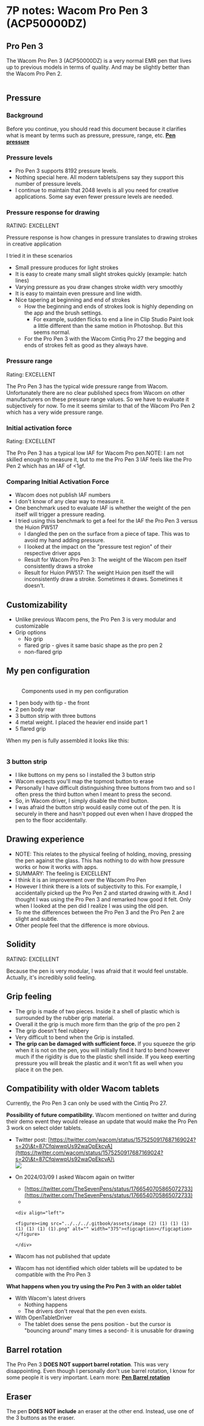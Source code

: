 # 7P notes: Wacom Pro Pen 3 (ACP50000DZ)

## Pro Pen 3

The Wacom Pro Pen 3 (ACP50000DZ) is a very normal EMR pen that lives up to previous models in terms of quality. And may be slightly better than the Wacom Pro Pen 2.&#x20;

<figure><img src="../../../.gitbook/assets/Wacom Pro Pen 3 (ACP50000DZ).jpg" alt=""><figcaption></figcaption></figure>

## Pressure&#x20;

### Background

Before you continue, you should read this document because it clarifies what is meant by terms such as pressure, pressure, range, etc. [**Pen pressure**](../../../core-features/pen-pressure.md)  &#x20;

### Pressure levels

* Pro Pen 3 supports 8192 pressure levels.
* Nothing special here. All modern tablets/pens say they support this number of pressure levels.
* I continue to maintain that 2048 levels is all you need for creative applications. Some say even fewer pressure levels are needed.

### Pressure response for drawing

RATING: EXCELLENT

Pressure response is how changes in pressure translates to drawing strokes in creative application

I tried it in these scenarios

* Small pressure produces for light strokes&#x20;
* It is easy to create many small slight strokes quickly (example: hatch lines)&#x20;
* Varying pressure as you draw changes stroke width very smoothly&#x20;
* It is easy to maintain even pressure and line width.
* Nice tapering at beginning and end of strokes
  * How the beginning and ends of strokes look is highly depending on the app and the brush settings.
    * For example, sudden flicks to end a line in Clip Studio Paint look a little different than the same motion in Photoshop. But this seems normal.
  * For the Pro Pen 3 with the Wacom Cintiq Pro 27 the begging and ends of strokes felt as good as they always have.&#x20;

### Pressure range&#x20;

Rating: EXCELLENT

The Pro Pen 3 has the typical wide pressure range from Wacom. Unfortunately there are no clear published specs from Wacom on other manufacturers on these pressure range values. So we have to evaluate it subjectively for now. To me it seems similar to that of the Wacom Pro Pen 2 which has a very wide pressure range.

### Initial activation force

Rating: EXCELLENT

The Pro Pen 3 has a typical low IAF for Wacom Pro pen.NOTE: I am not skilled enough to measure it, but to me the Pro Pen 3 IAF feels like the Pro Pen 2 which has an IAF of <1gf.&#x20;

### Comparing Initial Activation Force

* Wacom does not publish IAF numbers
* I don't know of any clear way to measure it.
* One benchmark used to evaluate IAF is whether the weight of the pen itself will trigger a pressure reading.
* I tried using this benchmark to get a feel for the IAF the Pro Pen 3 versus the Huion PW517
  * I dangled the pen on the surface from a piece of tape. This was to avoid my hand adding pressure.
  * I looked at the impact on the "pressure test region" of their respective driver apps
  * Result for Wacom Pro Pen 3: The weight of the Wacom pen itself consistently draws a stroke
  * Result for Huion PW517: The weight Huion pen itself the will inconsistently draw a stroke. Sometimes it draws. Sometimes it doesn't.

## Customizability

* Unlike previous Wacom pens, the Pro Pen 3 is very modular and customizable
* Grip options
  * No grip
  * flared grip - gives it same basic shape as the pro pen 2
  * non-flared grip

## My pen configuration

<figure><img src="../../../.gitbook/assets/pen disassembled-numbered.jpg" alt=""><figcaption><p>Components used in my pen configuration</p></figcaption></figure>

* 1 pen body with tip - the front
* 2 pen body rear
* 3 button strip with three buttons
* 4 metal weight. I placed the heavier end inside part 1
* 5 flared grip

When my pen is fully assembled it looks like this:

<figure><img src="../../../.gitbook/assets/pen assembled.jpg" alt=""><figcaption></figcaption></figure>

### 3 button strip

* I like buttons on my pens so I installed the 3 button strip
* Wacom expects you'll map the topmost button to erase
* Personally I have difficult distinguishing three buttons from two and so I often press the third button when I meant to press the second.
* So, in Wacom driver, I simply disable the third button.
* I was afraid the button strip would easily come out of the pen. It is securely in there and hasn't popped out even when I have dropped the pen to the floor accidentally.

## Drawing experience

* NOTE: This relates to the physical feeling of holding, moving, pressing the pen against the glass. This has nothing to do with how pressure works or how it works with apps.
* SUMMARY: The feeling is EXCELLENT
* I think it is an improvement over the Wacom Pro Pen&#x20;
* However I think there is a lots of subjectivity to this. For example, I accidentally picked up the Pro Pen 2 and started drawing with it. And I thought I was using the Pro Pen 3 and remarked how good it felt. Only when I looked at the pen did I realize I was using the old pen.
* To me the differences between the Pro Pen 3 and the Pro Pen 2 are slight and subtle.&#x20;
* Other people feel that the difference is more obvious.

## Solidity

RATING: EXCELLENT

Because the pen is very modular, I was afraid that it would feel unstable. Actually, it's incredibly solid feeling.

## Grip feeling

* The grip is made of two pieces. Inside it a shell of plastic which is surrounded by the rubber grip material.
* Overall it the grip is much more firm than the grip of the pro pen 2&#x20;
* The grip doesn't feel rubbery
* Very difficult to bend when the Grip is installed.
* **The grip can be damaged with sufficient force.** If you squeeze the grip when it is not on the pen, you will initially find it hard to bend however much if the rigidity is due to the plastic shell inside. If you keep exerting pressure you will break the plastic and it won't fit as well when you place it on the pen.

## Compatibility with older Wacom tablets

Currently, the Pro Pen 3 can only be used with the Cintiq Pro 27.

**Possibility of future compatibility.** Wacom mentioned on twitter and during their demo event they would release an update that would make the Pro Pen 3 work on select older tablets.

* Twitter post: [https://twitter.com/wacom/status/1575250917687169024?s=20\&t=87CfqjwwpUs92waOpEkcvA](https://twitter.com/wacom/status/1575250917687169024?s=20\&t=87CfqjwwpUs92waOpEkcvA)\
  \
  ![](<../../../.gitbook/assets/image (312).png>)
* On 2024/03/09 I asked Wacom again on twitter
  * [https://twitter.com/TheSevenPens/status/1766540705865072733](https://twitter.com/TheSevenPens/status/1766540705865072733)
  *

      <div align="left">

      <figure><img src="../../../.gitbook/assets/image (2) (1) (1) (1) (1) (1) (1) (1).png" alt="" width="375"><figcaption></figcaption></figure>

      </div>
* Wacom has not published that update
* Wacom has not identified which older tablets will be updated to be compatible with the Pro Pen 3

**What happens when you try using the Pro Pen 3 with an older tablet**

* With Wacom's latest drivers
  * Nothing happens
  * The drivers don't reveal that the pen even exists.
* With OpenTabletDriver
  * The tablet does sense the pens position - but the cursor is "bouncing around" many times a second- it is unusable for drawing

## Barrel rotation

The Pro Pen 3 **DOES NOT support barrel rotation**. This was very disappointing. Even though I personally don't use barrel rotation, I know for some people it is very important. Learn more: [**Pen Barrel rotation**](../../../core-features/pen-barrel-rotation.md)  &#x20;

## Eraser

The pen **DOES NOT include** an eraser at the other end. Instead, use one of the 3 buttons as the eraser.
